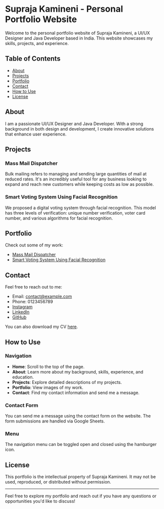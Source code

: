 # Supraja Kamineni - Personal Portfolio Website

Welcome to the personal portfolio website of Supraja Kamineni, a UI/UX Designer and Java Developer based in India. This website showcases my skills, projects, and experience.

## Table of Contents

- [About](#about)
- [Projects](#projects)
- [Portfolio](#portfolio)
- [Contact](#contact)
- [How to Use](#how-to-use)
- [License](#license)

## About

I am a passionate UI/UX Designer and Java Developer. With a strong background in both design and development, I create innovative solutions that enhance user experience.

## Projects

### Mass Mail Dispatcher
Bulk mailing refers to managing and sending large quantities of mail at reduced rates. It's an incredibly useful tool for any business looking to expand and reach new customers while keeping costs as low as possible.

### Smart Voting System Using Facial Recognition
We proposed a digital voting system through facial recognition. This model has three levels of verification: unique number verification, voter card number, and various algorithms for facial recognition.

## Portfolio

Check out some of my work:

- [Mass Mail Dispatcher](massmail.jpg)
- [Smart Voting System Using Facial Recognition](smartvottingthroughfacial.jpeg)

## Contact

Feel free to reach out to me:

- Email: contact@example.com
- Phone: 0123456789
- [Instagram](#)
- [LinkedIn](https://www.linkedin.com/in/supraja-kamineni/)
- [GitHub](https://github.com/supraja-kamineni)

You can also download my CV [here](Supraja_K_Graduate_Hire_Resume.pdf).

## How to Use

### Navigation

- **Home**: Scroll to the top of the page.
- **About**: Learn more about my background, skills, experience, and education.
- **Projects**: Explore detailed descriptions of my projects.
- **Portfolio**: View images of my work.
- **Contact**: Find my contact information and send me a message.

### Contact Form

You can send me a message using the contact form on the website. The form submissions are handled via Google Sheets.

### Menu

The navigation menu can be toggled open and closed using the hamburger icon.

## License

This portfolio is the intellectual property of Supraja Kamineni. It may not be used, reproduced, or distributed without permission.

---

Feel free to explore my portfolio and reach out if you have any questions or opportunities you'd like to discuss!

